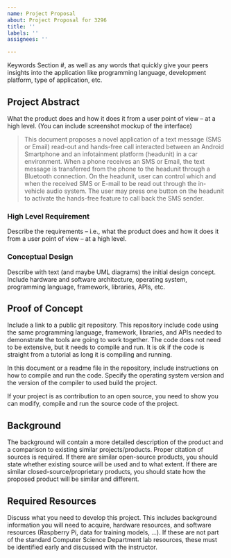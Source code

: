 ```yaml
---
name: Project Proposal
about: Project Proposal for 3296
title: ''
labels: ''
assignees: ''

---
```


Keywords
Section #, as well as any words that quickly give your peers insights into the application like programming language, development platform, type of application, etc.

## Project Abstract
What the product does and how it does it from a user point of view – at a high level. (You can
include screenshot mockup of the interface)
> This document proposes a novel application of a text message (SMS or Email) read-out and hands-free call interacted between an Android Smartphone and an infotainment platform (headunit) in a car environment. When a phone receives an SMS or Email, the text message is transferred from the phone to the headunit through a Bluetooth connection. On the headunit, user can control which and when the received SMS or E-mail to be read out through the in-vehicle audio system. The user may press one button on the headunit to activate the hands-free feature to call back the SMS sender.

### High Level Requirement
Describe the requirements – i.e., what the product does and how it does it from a user point of view – at a high level.

### Conceptual Design
Describe with text (and maybe UML diagrams) the initial design concept. Include hardware and software architecture, operating system, programming language, framework, libraries, APIs, etc.

## Proof of Concept
Include a link to a public git repository. This repository include code using the same programming language, framework, libraries, and APIs needed to demonstrate the tools are going to work together. The code does not need to be extensive, but it needs to compile and run.
It is ok if the code is straight from a tutorial as long it is compiling and running.

In this document or a readme file in the repository, include instructions on how to compile and run the code. Specify the operating system version and the version of the compiler to used build the project.

If your project is as contribution to an open source, you need to show you can modify, compile and run the source code of the project.

## Background
The background will contain a more detailed description of the product and a comparison to
existing similar projects/products. Proper citation of sources is required. If there are similar
open-source products, you should state whether existing source will be used and to what extent.
If there are similar closed-source/proprietary products, you should state how the proposed
product will be similar and different.

## Required Resources
Discuss what you need to develop this project. This includes background information you will
need to acquire, hardware resources, and software resources (Raspberry Pi, data for training
models, ...). If these are not part of the standard Computer Science Department lab resources,
these must be identified early and discussed with the instructor.
